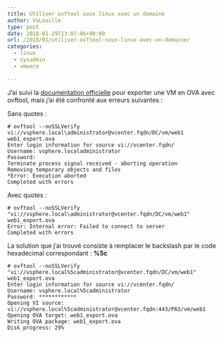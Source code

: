 ```yaml
---
title: Utiliser ovftool sous linux avec un domaine
author: VaLouille
type: post
date: 2018-01-29T13:07:06+00:00
url: /2018/01/utiliser-ovftool-sous-linux-avec-un-domaine/
categories:
  - linux
  - sysadmin
  - vmware

---
```

J&rsquo;ai suivi la [documentation officielle][1] pour exporter une VM en OVA avec ovftool, mais j&rsquo;ai été confronté aux erreurs suivantes :

Sans quotes :

```
# ovftool --noSSLVerify vi://vsphere.local\administrator@vcenter.fqdn/DC/vm/web1 web1_export.ova
Enter login information for source vi://vcenter.fqdn/
Username: vsphere.localadministrator
Password:
Terminate process signal received - aborting operation
Removing temporary objects and files
*Error: Execution aborted
Completed with errors
```

Avec quotes :

```
# ovftool --noSSLVerify "vi://vsphere.local\administrator@vcenter.fqdn/DC/vm/web1" web1_export.ova
Error: Internal error: Failed to connect to server
Completed with errors
```

La solution que j&rsquo;ai trouvé consiste à remplacer le backslash par le code hexadécimal correspondant : **%5c**

```
# ovftool --noSSLVerify "vi://vsphere.local%5cadministrator@vcenter.fqdn/DC/vm/web1" web1_export.ova
Enter login information for source vi://vcenter.fqdn/
Username: vsphere.local%5cadministrator
Password: ************
Opening VI source: vi://vsphere.local%5cadministrator@vcenter.fqdn:443/PA3/vm/web1
Opening OVA target: web1_export.ova
Writing OVA package: web1_export.ova
Disk progress: 29%
```

 [1]: https://kb.vmware.com/s/article/1038709
